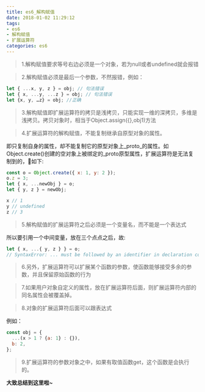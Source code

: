 ```yaml
---
title: es6_解构赋值
date: 2018-01-02 11:29:12
tags:
- es6
- 解构赋值
- 扩展运算符
categories: es6
---
```

>1.解构赋值要求等号右边必须是一个对象，若为null或者undefined就会报错

>2.解构赋值必须是最后一个参数，不然报错，例如：

```javascript
let { ...x, y, z } = obj; // 句法错误
let { x, ...y, ...z } = obj; // 句法错误
let {x, y, …z} = obj; //正确
```
>3.解构赋值即扩展运算符的拷贝是浅拷贝，只能实现一维的深拷贝，多维是浅拷贝。拷贝对象时，相当于Object.assign({},obj1)方法

>4.扩展运算符的解构赋值，不能复制继承自原型对象的属性。

即只复制自身的属性，却不能复制它的原型对象上_proto_的属性。如Object.create()创建的空对象上被绑定的_proto原型属性，扩展运算符是无法复制到的，🌰如下:
```javascript
const o = Object.create({ x: 1, y: 2 });
o.z = 3;
let { x, ...newObj } = o;
let { y, z } = newObj;

x // 1
y // undefined
z // 3
```
>5.解构赋值的扩展运算符之后必须是一个变量名，而不能是一个表达式

所以要引用一个中间变量，放在三个点点之后，故:
```javascript
let { x, ...{ y, z } } = o;
// SyntaxError: ... must be followed by an identifier in declaration contexts。。。报错
```


>6.另外，扩展运算符可以扩展某个函数的参数，使函数能够接受多余的参数，并且保留原始函数的行为

>7.如果用户对象自定义的属性，放在扩展运算符后面，则扩展运算符内部的同名属性会被覆盖掉。

>8.对象的扩展运算符后面可以跟表达式

例如：
```javascript
const obj = {
  ...(x > 1 ? {a: 1} : {}),
  b: 2,
};
```
>9.扩展运算符的参数对象之中，如果有取值函数get，这个函数是会执行的。

**大致总结到这里啦~**
